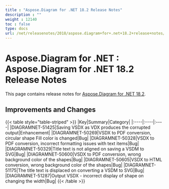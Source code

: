 ```yaml
---
title : "Aspose.Diagram for .NET 18.2 Release Notes" 
description : "" 
weight : 12140 
toc : false
type: docs
url: /net/releasenotes/2018/aspose.diagram+for+.net+18.2+release+notes/
---
```


# Aspose.Diagram for .NET : Aspose.Diagram for .NET 18.2 Release Notes


This page contains release notes for [Aspose.Diagram for .NET 18.2](https://www.nuget.org/packages/Aspose.Diagram/18.2.0).

## Improvements and Changes

{{< table style="table-striped" >}}
|Key|Summary|Category|
|:----|:----|:----|
|DIAGRAMNET-51425|Saving VSDX as VDX produces the corrupted output|Enhancement|
|DIAGRAMNET-50269|VSDX to PDF conversion, circular shape Fill color is changed|Bug|
|DIAGRAMNET-50328|VSDX to PDF conversion, incorrect formatting issues with text items|Bug|
|DIAGRAMNET-50329|Title text is not aligned on saving a VSDM to SVG|Bug|
|DIAGRAMNET-50600|VSDX to PDF conversion, wrong background color of the shapes|Bug|
|DIAGRAMNET-50605|VSDX to HTML conversion, wrong background color of the shapes|Bug|
|DIAGRAMNET-51175|The title text is displaced on converting a VSDM to SVG|Bug|
|DIAGRAMNET-51287|Output VSDX - incorrect display of shape on changing the width|Bug|
{{< /table >}}

  
  

